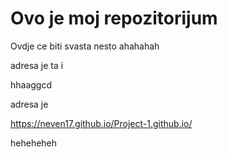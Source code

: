 # Ovo je moj repozitorijum

Ovdje ce biti svasta nesto ahahahah

adresa je ta i

hhaaggcd

adresa je

https://neven17.github.io/Project-1.github.io/

heheheheh
